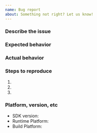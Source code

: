 ```yaml
---
name: Bug report
about: Something not right? Let us know!
---
```


### Describe the issue

<!-- Briefly describe the problem -->


### Expected behavior

<!-- Describe what you expected to happen -->


### Actual behavior

<!-- Describe what actually happened -->


### Steps to reproduce

<!-- Describe, step-by-step, how someone can reproduce the issue -->

1.
2.
3.

### Platform, version,  etc

<!-- Other details that will probably be relevant -->

- SDK version:
- Runtime Platform:
- Build Platform:
